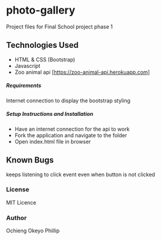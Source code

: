 # photo-gallery
Project files for Final School project phase 1


## Technologies Used
- HTML & CSS (Bootstrap)
- Javascript
- Zoo animal api [https://zoo-animal-api.herokuapp.com]
##### Requirements
Internet connection to display the bootstrap styling
##### Setup Instructions and Installation
- Have an internet connection for the api to work
- Fork the application and navigate to the folder
- Open index.html file in browser
## Known Bugs
keeps listening to click event even when button is not clicked

### License
MIT Licence
### Author
Ochieng Okeyo Phillip
